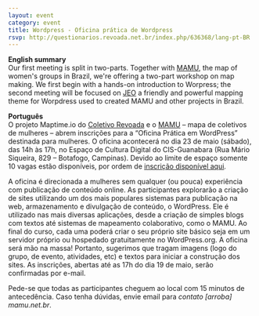 ```yaml
---
layout: event
category: event
title: Wordpress - Oficina prática de Wordpress
rsvp: http://questionarios.revoada.net.br/index.php/636368/lang-pt-BR
---
```

<b>English summary</b><br>
Our first meeting is split in two-parts. Together with <a href="www.mamu.net.br">MAMU</a>, the map of women's groups in Brazil, we're offering a two-part workshop on map making. We first begin with a hands-on introduction to Worpress; the second meeting will be focused on <a href="https://cardume.github.io/jeo">JEO</a> a friendly and powerful mapping theme for Worpdress used to created MAMU and other projects in Brazil. 

<b>Português</b><br>
O projeto Maptime.io do <a href="www.revoada.net.br">Coletivo Revoada</a> e o <a href="www.mamu.net.br">MAMU</a> – mapa de coletivos de mulheres – abrem inscrições para a “Oficina Prática em WordPress” destinada para mulheres. O oficina acontecerá no dia 23 de maio (sábado), das 14h às 17h, no Espaço de Cultura Digital do CIS-Guanabara (Rua Mário Siqueira, 829 – Botafogo, Campinas). Devido ao limite de espaço somente 10 vagas estão disponíveis, por ordem de <a href="http://questionarios.revoada.net.br/index.php/636368/lang-pt-BR">inscrição disponível aqui</a>.

A oficina é direcionada a mulheres sem qualquer (ou pouca) experiência com publicação de conteúdo online. As participantes explorarão a criação de sites utilizando um dos mais populares sistemas para publicação na web, armazenamento e divulgação de conteúdo, o WordPress. Ele é utilizado nas mais diversas aplicações, desde a criação de simples blogs com textos até sistemas de mapeamento colaborativo, como o MAMU. Ao final do curso, cada uma poderá criar o seu próprio site básico seja em um servidor próprio ou hospedado gratuitamente no WordPress.org. A oficina será mão na massa! Portanto, sugerimos que tragam imagens (logo do grupo, de evento, atividades, etc) e textos para iniciar a construção dos sites. As inscrições, abertas até as 17h do dia 19 de maio, serão confirmadas por e-mail.

Pede-se que todas as participantes cheguem ao local com 15 minutos de antecedência. Caso tenha dúvidas, envie email para _contato [arroba] mamu.net.br_.

